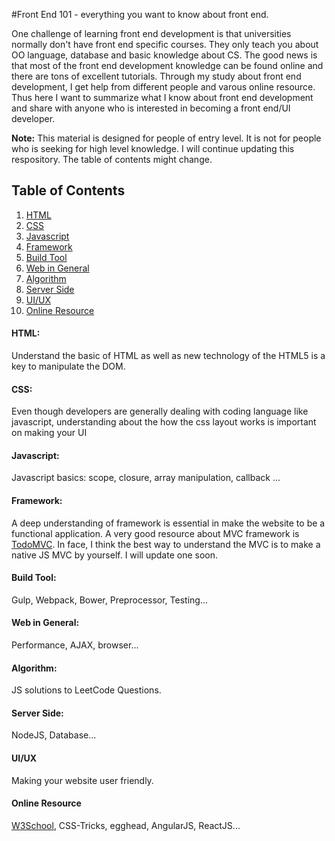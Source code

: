 #Front End 101 - everything you want to know about front end.

One challenge of learning front end development is that universities normally don't have front end specific courses. They only teach you about OO language, database and basic knowledge about CS. The good news is that most of the front end development knowledge can be found online and there are tons of excellent tutorials. Through my study about front end development, I get help from different people and varous online resource. Thus here I want to summarize what I know about front end development and share with anyone who is interested in becoming a front end/UI developer.

**Note:** This material is designed for people of entry level. It is not for people who is seeking for high level knowledge. I will continue updating this respository. The table of contents might change.

## Table of Contents

  1. [HTML](#html)
  1. [CSS](#css)
  1. [Javascript](#js)
  1. [Framework](#framework)
  1. [Build Tool](#build-tool)
  1. [Web in General](#web-in-general)
  1. [Algorithm](#algorithm)
  1. [Server Side](#server-side)
  1. [UI/UX](#ui/ux)
  1. [Online Resource](#online-resource)

#### HTML:

Understand the basic of HTML as well as new technology of the HTML5 is a key to manipulate the DOM.

#### CSS:

Even though developers are generally dealing with coding language like javascript, understanding about the how the css layout works is important on making your UI


#### Javascript:

Javascript basics: scope, closure, array manipulation, callback ...

#### Framework:

A deep understanding of framework is essential in make the website to be a functional application. A very good resource about MVC framework is [TodoMVC]. In face, I think the best way to understand the MVC is to make a native JS MVC by yourself. I will update one soon.

#### Build Tool:

Gulp, Webpack, Bower, Preprocessor, Testing...

####  Web in General:

Performance, AJAX, browser...

#### Algorithm:

JS solutions to LeetCode Questions.

#### Server Side:

NodeJS, Database...


#### UI/UX

Making your website user friendly.

#### Online Resource

[W3School], CSS-Tricks, egghead, AngularJS, ReactJS...

   [W3School]: <http://expressjs.com>
   [TodoMVC]: <http://todomvc.com/>



